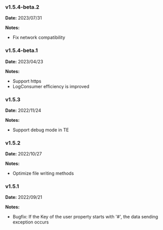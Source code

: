 ### v1.5.4-beta.2
**Date:** 2023/07/31

**Notes:**

* Fix network compatibility

### v1.5.4-beta.1
**Date:** 2023/04/23

**Notes:**

* Support https
* LogConsumer efficiency is improved

### v1.5.3
**Date:** 2022/11/24

**Notes:**

* Support debug mode in TE

### v1.5.2
**Date:** 2022/10/27

**Notes:**

* Optimize file writing methods

### v1.5.1
**Date:** 2022/09/21

**Notes:**

* Bugfix: If the Key of the user property starts with '#', the data sending exception occurs

